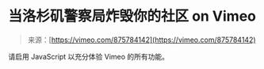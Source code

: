 <!--yml

category: 未分类

date: 2024-05-27 15:02:33

-->

# 当洛杉矶警察局炸毁你的社区 on Vimeo

> 来源：[https://vimeo.com/875784142](https://vimeo.com/875784142)

请启用 JavaScript 以充分体验 Vimeo 的所有功能。
